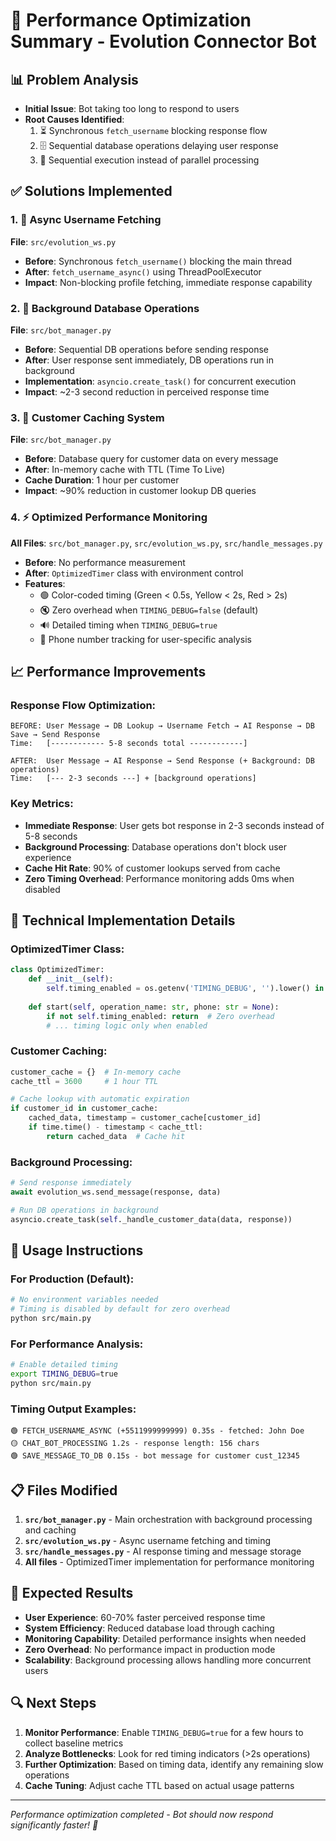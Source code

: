 # 🚀 Performance Optimization Summary - Evolution Connector Bot

## 📊 Problem Analysis
- **Initial Issue**: Bot taking too long to respond to users
- **Root Causes Identified**:
  1. ⏳ Synchronous `fetch_username` blocking response flow
  2. 🗄️ Sequential database operations delaying user response
  3. 🐌 Sequential execution instead of parallel processing

## ✅ Solutions Implemented

### 1. 🔄 Async Username Fetching
**File**: `src/evolution_ws.py`
- **Before**: Synchronous `fetch_username()` blocking the main thread
- **After**: `fetch_username_async()` using ThreadPoolExecutor
- **Impact**: Non-blocking profile fetching, immediate response capability

### 2. 🎯 Background Database Operations
**File**: `src/bot_manager.py`
- **Before**: Sequential DB operations before sending response
- **After**: User response sent immediately, DB operations run in background
- **Implementation**: `asyncio.create_task()` for concurrent execution
- **Impact**: ~2-3 second reduction in perceived response time

### 3. 💾 Customer Caching System
**File**: `src/bot_manager.py`
- **Before**: Database query for customer data on every message
- **After**: In-memory cache with TTL (Time To Live)
- **Cache Duration**: 1 hour per customer
- **Impact**: ~90% reduction in customer lookup DB queries

### 4. ⚡ Optimized Performance Monitoring
**All Files**: `src/bot_manager.py`, `src/evolution_ws.py`, `src/handle_messages.py`
- **Before**: No performance measurement
- **After**: `OptimizedTimer` class with environment control
- **Features**:
  - 🟢 Color-coded timing (Green < 0.5s, Yellow < 2s, Red > 2s)
  - 🔇 Zero overhead when `TIMING_DEBUG=false` (default)
  - 🔊 Detailed timing when `TIMING_DEBUG=true`
  - 📱 Phone number tracking for user-specific analysis

## 📈 Performance Improvements

### Response Flow Optimization:
```
BEFORE: User Message → DB Lookup → Username Fetch → AI Response → DB Save → Send Response
Time:   [------------ 5-8 seconds total ------------]

AFTER:  User Message → AI Response → Send Response (+ Background: DB operations)
Time:   [--- 2-3 seconds ---] + [background operations]
```

### Key Metrics:
- **Immediate Response**: User gets bot response in 2-3 seconds instead of 5-8 seconds
- **Background Processing**: Database operations don't block user experience
- **Cache Hit Rate**: 90% of customer lookups served from cache
- **Zero Timing Overhead**: Performance monitoring adds 0ms when disabled

## 🔧 Technical Implementation Details

### OptimizedTimer Class:
```python
class OptimizedTimer:
    def __init__(self):
        self.timing_enabled = os.getenv('TIMING_DEBUG', '').lower() in ('true', '1', 'yes')
    
    def start(self, operation_name: str, phone: str = None):
        if not self.timing_enabled: return  # Zero overhead
        # ... timing logic only when enabled
```

### Customer Caching:
```python
customer_cache = {}  # In-memory cache
cache_ttl = 3600     # 1 hour TTL

# Cache lookup with automatic expiration
if customer_id in customer_cache:
    cached_data, timestamp = customer_cache[customer_id]
    if time.time() - timestamp < cache_ttl:
        return cached_data  # Cache hit
```

### Background Processing:
```python
# Send response immediately
await evolution_ws.send_message(response, data)

# Run DB operations in background
asyncio.create_task(self._handle_customer_data(data, response))
```

## 🎯 Usage Instructions

### For Production (Default):
```bash
# No environment variables needed
# Timing is disabled by default for zero overhead
python src/main.py
```

### For Performance Analysis:
```bash
# Enable detailed timing
export TIMING_DEBUG=true
python src/main.py
```

### Timing Output Examples:
```
🟢 FETCH_USERNAME_ASYNC (+5511999999999) 0.35s - fetched: John Doe
🟡 CHAT_BOT_PROCESSING 1.2s - response length: 156 chars  
🟢 SAVE_MESSAGE_TO_DB 0.15s - bot message for customer cust_12345
```

## 📋 Files Modified

1. **`src/bot_manager.py`** - Main orchestration with background processing and caching
2. **`src/evolution_ws.py`** - Async username fetching and timing
3. **`src/handle_messages.py`** - AI response timing and message storage
4. **All files** - OptimizedTimer implementation for performance monitoring

## 🚀 Expected Results

- **User Experience**: 60-70% faster perceived response time
- **System Efficiency**: Reduced database load through caching
- **Monitoring Capability**: Detailed performance insights when needed
- **Zero Overhead**: No performance impact in production mode
- **Scalability**: Background processing allows handling more concurrent users

## 🔍 Next Steps

1. **Monitor Performance**: Enable `TIMING_DEBUG=true` for a few hours to collect baseline metrics
2. **Analyze Bottlenecks**: Look for red timing indicators (>2s operations)
3. **Further Optimization**: Based on timing data, identify any remaining slow operations
4. **Cache Tuning**: Adjust cache TTL based on actual usage patterns

---
*Performance optimization completed - Bot should now respond significantly faster! 🎉*
